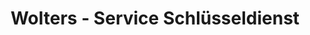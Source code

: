 ---
title: "Wolters - Service Schlüsseldienst"
url: /papenburg/wolters-service-schluesseldienst/
shop: Schuhe
---